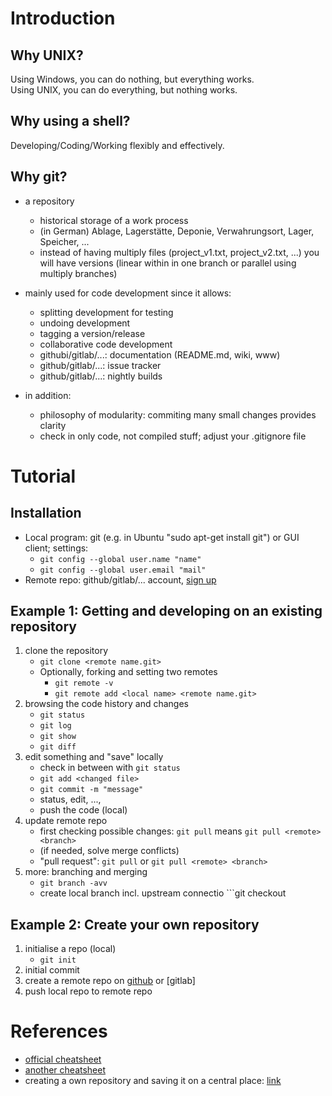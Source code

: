 # Introduction


## Why UNIX? 

Using Windows, you can do nothing, but everything works.  
Using UNIX, you can do everything, but nothing works.

## Why using a shell? 

Developing/Coding/Working flexibly and effectively. 

## Why git?

 * a repository
   * historical storage of a work process
   * (in German) Ablage, Lagerstätte, Deponie, Verwahrungsort, Lager, Speicher, ...
   * instead of having multiply files (project_v1.txt, project_v2.txt, ...) you will have versions (linear within in one branch or parallel using multiply branches)

 * mainly used for code development since it allows:
   * splitting development for testing
   * undoing development
   * tagging a version/release
   * collaborative code development 
   * githubi/gitlab/...: documentation (README.md, wiki, www)
   * github/gitlab/...: issue tracker 
   * github/gitlab/...: nightly builds

 * in addition:
   * philosophy of modularity: commiting many small changes provides clarity
   * check in only code, not compiled stuff; adjust your .gitignore file

# Tutorial

## Installation
 
 * Local program: git (e.g. in Ubuntu "sudo apt-get install git") or GUI client; settings:
    * ```git config --global user.name "name"```
    * ```git config --global user.email "mail"```
 * Remote repo: github/gitlab/... account, [sign up](https://github.com/join?source=header-home)

## Example 1: Getting and developing on an existing repository

 1. clone the repository
    * ```git clone <remote name.git>```
    * Optionally, forking and setting two remotes
      * ```git remote -v```
      * ```git remote add <local name> <remote name.git>```
 2. browsing the code history and changes
    * ```git status```
    * ```git log```
    * ```git show```
    * ```git diff```
 3. edit something and "save" locally
    * check in between with ```git status```
    * ```git add <changed file>```
    * ```git commit -m "message"```
    * status, edit, ..., 
    *  push the code (local)
 4. update remote repo
    * first checking possible changes: ```git pull``` means ```git pull <remote> <branch>```
    * (if needed, solve merge conflicts)  
    * "pull request":  ```git pull``` or ```git pull <remote> <branch>```
 4. more: branching and merging
    * ```git branch -avv```
    * create local branch incl. upstream connectio ```git checkout 

## Example 2: Create your own repository

 1. initialise a repo (local)
    * ```git init```
 2. initial commit  
 3. create a remote repo on [github](https://github.com/new) or [gitlab]
 4. push local repo to remote repo



# References
* [official cheatsheet](https://services.github.com/on-demand/downloads/github-git-cheat-sheet.pdf)
* [another cheatsheet](http://files.zeroturnaround.com/pdf/zt_git_cheat_sheet.pdf)
* creating a own repository and saving it on a central place: [link](https://help.github.com/articles/adding-an-existing-project-to-github-using-the-command-line/)
